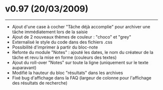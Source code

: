 # v0.97 (20/03/2009) #

---

  * Ajout d'une case à cocher "Tâche déjà accomplie" pour archiver une tâche immédiatement lors de la saisie
  * Ajout de 2 nouveaux thèmes de couleur : "choco" et "grey"
  * Externalisé le style du code dans des fichiers .css
  * Possibilité d'imprimer à partir du bloc-note
  * Refonte du module "Notes" : ajouté les dates, le nom du créateur de la tâche et revu la mise en forme (couleurs des textes)
  * Ajout du roll-over "Notes" sur toute la ligne (uniquement sur le texte auparavant)
  * Modifié la hauteur du bloc "résultats" dans les archives
  * Fixé bug d'affichage dans la FAQ (largeur de colonne pour l'affichage des résultats de recherche)